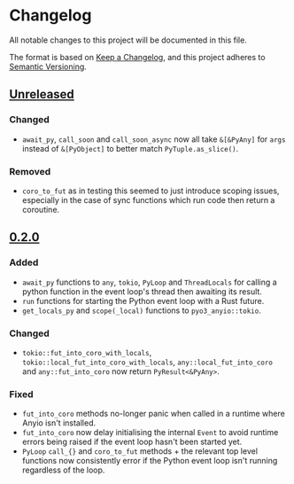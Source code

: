# Changelog
All notable changes to this project will be documented in this file.

The format is based on [Keep a Changelog](https://keepachangelog.com/en/1.0.0/),
and this project adheres to [Semantic Versioning](https://semver.org/spec/v2.0.0.html).

## [Unreleased]
### Changed
- `await_py`, `call_soon` and `call_soon_async` now all take `&[&PyAny]` for `args`
  instead of `&[PyObject]` to better match `PyTuple.as_slice()`.

### Removed
- `coro_to_fut` as in testing this seemed to just introduce scoping issues,
  especially in the case of sync functions which run code then return a coroutine.

## [0.2.0]
### Added
- `await_py` functions to `any`, `tokio`, `PyLoop` and `ThreadLocals` for calling a
  python function in the event loop's thread then awaiting its result.
- `run` functions for starting the Python event loop with a Rust future.
- `get_locals_py` and `scope(_local)` functions to `pyo3_anyio::tokio`.

### Changed
- `tokio::fut_into_coro_with_locals`, `tokio::local_fut_into_coro_with_locals`,
  `any::local_fut_into_coro` and `any::fut_into_coro` now return `PyResult<&PyAny>`.

### Fixed
- `fut_into_coro` methods no-longer panic when called in a runtime where Anyio isn't
  installed.
- `fut_into_coro` now delay initialising the internal `Event` to avoid runtime errors
  being raised if the event loop hasn't been started yet.
- `PyLoop` `call_{}` and `coro_to_fut` methods + the relevant top level functions
  now consistently error if the Python event loop isn't running regardless of the loop.

[Unreleased]: https://github.com/FasterSpeeding/pyo3-anyio/compare/v0.2.0...HEAD
[0.2.0]: https://github.com/FasterSpeeding/pyo3-anyio/compare/v0.1.0...v0.2.0
